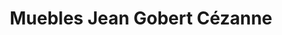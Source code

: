 ---
title: "Muebles Jean Gobert Cézanne"
url: /castello-de-la-plana/muebles-jean-gobert-cezanne/
shop: muebles
---